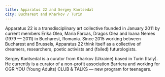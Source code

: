 ```yaml
---
title: Apparatus 22 and Sergey Kantsedal
city: Bucharest and Kharkov / Turin
---
```


Apparatus 22 is a transdisciplinary art collective founded in January 2011 by current members Erika Olea, Maria Farcas, Dragos Olea and Ioana Nemes (1979 — 2011) in Bucharest, Romania. Since 2015 working between Bucharest and Brussels, Apparatus 22 think itself as a collective of dreamers, researchers, poetic activists and (failed) futurologists.

Sergey Kantsedal is a curator from Kharkov (Ukraine) based in Turin (Italy). He currently is a curator of a non-profit association Barriera and working for OGR YOU (Young Adults) CLUB & TALKS — new program for teenagers.
